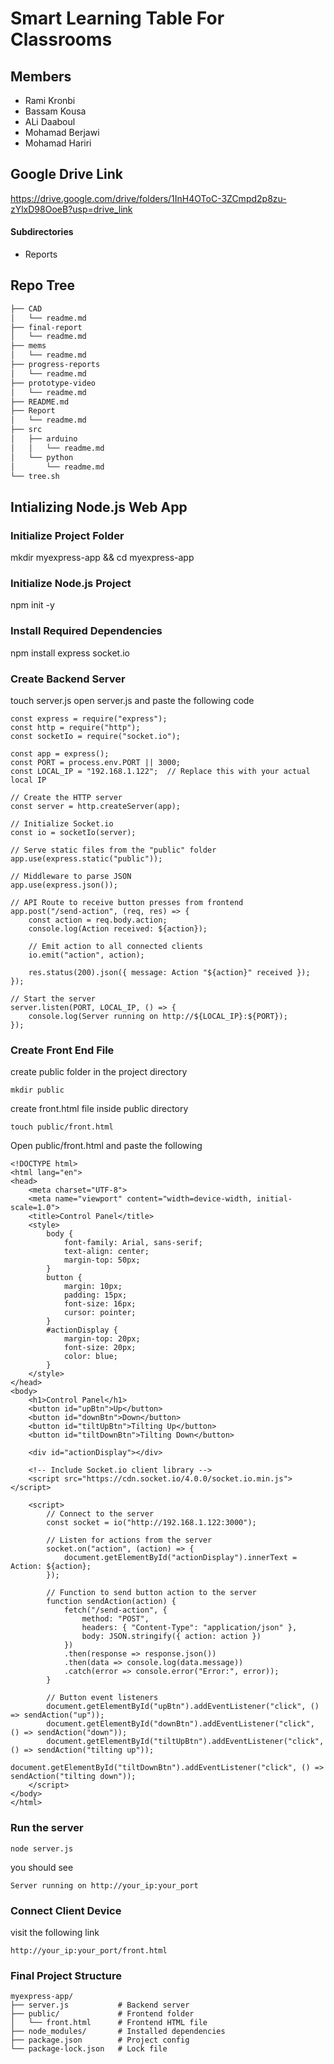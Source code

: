 # Smart Learning Table For Classrooms
## Members
- Rami Kronbi
- Bassam Kousa
- ALi Daaboul
- Mohamad Berjawi
- Mohamad Hariri

## Google Drive Link
https://drive.google.com/drive/folders/1InH4OToC-3ZCmpd2p8zu-zYlxD98OoeB?usp=drive_link
#### Subdirectories 
* Reports

## Repo Tree
``` bash
├── CAD
│   └── readme.md
├── final-report
│   └── readme.md
├── mems
│   └── readme.md
├── progress-reports
│   └── readme.md
├── prototype-video
│   └── readme.md
├── README.md
├── Report
│   └── readme.md
├── src
│   ├── arduino
│   │   └── readme.md
│   └── python
│       └── readme.md
└── tree.sh
```

## Intializing Node.js Web App
### Initialize Project Folder
mkdir myexpress-app && cd myexpress-app
### Initialize Node.js Project
npm init -y
### Install Required Dependencies
npm install express socket.io
### Create Backend Server
touch server.js
open server.js and paste the following code

```
const express = require("express");
const http = require("http");
const socketIo = require("socket.io");

const app = express();
const PORT = process.env.PORT || 3000;
const LOCAL_IP = "192.168.1.122";  // Replace this with your actual local IP

// Create the HTTP server
const server = http.createServer(app);

// Initialize Socket.io
const io = socketIo(server);

// Serve static files from the "public" folder
app.use(express.static("public"));

// Middleware to parse JSON
app.use(express.json());

// API Route to receive button presses from frontend
app.post("/send-action", (req, res) => {
    const action = req.body.action;
    console.log(Action received: ${action});

    // Emit action to all connected clients
    io.emit("action", action);

    res.status(200).json({ message: Action "${action}" received });
});

// Start the server
server.listen(PORT, LOCAL_IP, () => {
    console.log(Server running on http://${LOCAL_IP}:${PORT});
});
```

### Create Front End File
create public folder in the project directory
```
mkdir public
```

create front.html file inside public directory
```
touch public/front.html
```
Open public/front.html and paste the following
```
<!DOCTYPE html>
<html lang="en">
<head>
    <meta charset="UTF-8">
    <meta name="viewport" content="width=device-width, initial-scale=1.0">
    <title>Control Panel</title>
    <style>
        body {
            font-family: Arial, sans-serif;
            text-align: center;
            margin-top: 50px;
        }
        button {
            margin: 10px;
            padding: 15px;
            font-size: 16px;
            cursor: pointer;
        }
        #actionDisplay {
            margin-top: 20px;
            font-size: 20px;
            color: blue;
        }
    </style>
</head>
<body>
    <h1>Control Panel</h1>
    <button id="upBtn">Up</button>
    <button id="downBtn">Down</button>
    <button id="tiltUpBtn">Tilting Up</button>
    <button id="tiltDownBtn">Tilting Down</button>

    <div id="actionDisplay"></div>

    <!-- Include Socket.io client library -->
    <script src="https://cdn.socket.io/4.0.0/socket.io.min.js"></script>

    <script>
        // Connect to the server
        const socket = io("http://192.168.1.122:3000");

        // Listen for actions from the server
        socket.on("action", (action) => {
            document.getElementById("actionDisplay").innerText = Action: ${action};
        });

        // Function to send button action to the server
        function sendAction(action) {
            fetch("/send-action", {
                method: "POST",
                headers: { "Content-Type": "application/json" },
                body: JSON.stringify({ action: action })
            })
            .then(response => response.json())
            .then(data => console.log(data.message))
            .catch(error => console.error("Error:", error));
        }

        // Button event listeners
        document.getElementById("upBtn").addEventListener("click", () => sendAction("up"));
        document.getElementById("downBtn").addEventListener("click", () => sendAction("down"));
        document.getElementById("tiltUpBtn").addEventListener("click", () => sendAction("tilting up"));
        document.getElementById("tiltDownBtn").addEventListener("click", () => sendAction("tilting down"));
    </script>
</body>
</html>
```

### Run the server
```
node server.js
```
you should see
```
Server running on http://your_ip:your_port
```
### Connect Client Device
visit the following link
```
http://your_ip:your_port/front.html
```

### Final Project Structure
```
myexpress-app/
├── server.js           # Backend server
├── public/             # Frontend folder
│   └── front.html      # Frontend HTML file
├── node_modules/       # Installed dependencies
├── package.json        # Project config
└── package-lock.json   # Lock file
```